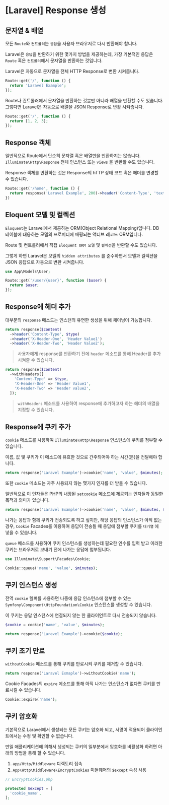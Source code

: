 # [Laravel] Response 생성



## 문자열 & 배열

모든 `Route`와 `컨트롤러`는 `응답`을 사용자 브라우저로 다시 반환해야 합니다.

Laravel은 `응답`을 반환하기 위한 몇가지 방법을 제공하는데, 가장 기본적인 응답은 `Route` 혹은 `컨트롤러`에서 문자열을 반환하는 것입니다.

Laravel은 자동으로 문자열을 전체 HTTP Response로 변환 시켜줍니다.

``` php
Route::get('/', function () {
  return 'Laravel Example';
});
```



Route나 컨트롤러에서 문자열을 반환하는 것뿐만 아니라 배열을 반환할 수도 있습니다. 그렇다면 Laravel은 자동으로 배열을 JSON Response로 변활 시켜줍니다.

``` php
Route::get('/', function () {
  return [1, 2, 3];
});
```



## Response 객체

일반적으로 Route에서 단순히 문자열 혹은 배열만을 반환하지는 않습니다. `Illuminate\Http\Response` 전체 인스턴스 또는 `views` 을 반환할 수도 있습니다.

Response 객체를 반환하는 것은 Response의 hTTP 상태 코드 혹은 헤더를 변경할 수 있습니다.

``` php
Route::get('/home', function () {
  return response('Laravel Example', 200)->header('Content-Type', 'text/plain');
})
```



## Eloquent 모델 및 컬렉션

`Eloquent`는 Laravel에서 제공하는 ORM(Object Relational Mapping)입니다. DB 테이블에 대응하는 모델의 프로퍼티에 매핑되는 액티브 레코드 ORM입니다.

Route 및 컨트롤러에서 직접 `Eloquent ORM 모델` 및 `컬렉션`을 반환할 수도 있습니다.

그렇게 하면 Laravel은 모델의 `hidden attributes` 를 준수하면서 모델과 컬렉션을 JSON 응답으로 자동으로 변환 시켜줍니다.

``` php
use App\Models\User;

Route::get('/user/{user}', function ($user) {
  return $user;
});
```



## Response에 헤더 추가

대부분의 `response` 메소드는 인스턴의 유연한 생성을 위해 체이닝이 가능합니다.

``` php
return response($content)
  ->header('Content-Type', $type)
  ->header('X-Header-One', 'Header Value1')
  ->header('X-Header-Two', 'Header Value2');
```

> 사용자에게 response를 반환하기 전에 `header` 메소드를 통해 Header를 추가시켜줄 수 있습니다.



``` php
return response($content)
  ->withHeaders([
    'Content-Type' => $type,
    'X-Header-One' => 'Header Value1',
    'X-Header-Two' => 'Header value2',
  ]);
```

> `withHeaders` 메소드를 사용하여 response에 추가하고자 하는 헤더의 배열을 지정할 수 있습니다.



## Response에 쿠키 추가

`cookie` 메소드를 사용하여 `Illuminate\Http\Response` 인스턴스에 쿠키를 첨부할 수 있습니다.

이름, 값 및 쿠키가 이 메소드에 유효한 것으로 간주되어야 하는 시간(분)을 전달해야 합니다.

``` php
return response('Laravel Example')->cookie('name', 'value', $minutes);
```



또한 `cookie` 메소드는 자주 사용되지 않는 몇가지 인자를 더 받을 수 있습니다.

일반적으로 이 인자들은 PHP의 내장된 `setcookie` 메소드에 제공되는 인자들과 동일한 목적과 의미가 있습니다.

```php
return response('Laravel Example')->cookie('name', 'value', $minutes, $path, $domain, $secure, $httpOnly);
```



나가는 응답과 함께 쿠키가 전송되도록 하고 싶지만, 해당 응답의 인스턴스가 아직 없는 경우, `Cookie` Facades를 이용하여 응답이 전송될 때 응답에 첨부할 쿠키를 `대기열` 에 넣을 수 있습니다.

`queue` 메소드를 사용하여 쿠키 인스턴스를 생성하는데 필요한 인수를 입력 받고 이러한 쿠키는 브라우저로 보내기 전에 나가는 응답에 첨부됩니다.

``` php
use Illuminate\Support\Facades\Cookie;

Cookie::queue('name', 'value', $minutes);
```



## 쿠키 인스턴스 생성

전역 `cookie` 헬퍼를 사용하면 나중에 응답 인스턴스에 첨부할 수 있는 `Symfony\Component\HttpFoundation\Cookie` 인스턴스를 생성할 수 있습니다.

이 쿠키는 응답 인스턴스에 연결되지 않는 한 클라이언트로 다시 전송되지 않습니다.

``` php
$cookie = cookie('name', 'value', $minutes);

return response('Laravel Example')->cookie($cookie);
```



## 쿠키 조기 만료

`withoutCookie` 메소드를 통해 쿠키를 만료시켜 쿠키를 제거할 수 있습니다.

``` php
return response('Laravel Exmaple')->withoutCookie('name');
```



Cookie Facades의 `expire` 메소드를 통해 아직 나가는 인스턴스가 없다면 쿠키를 만료시킬 수 있습니다.

``` php
Cookie::expire('name');
```



## 쿠키 암호화

기본적으로 Laravel에서 생성되는 모든 쿠키는 암호화 되고, 서명이 적용되어 클라이언트에서는 수정 및 확인할 수 없습니다.

만일 애플리케이션에 의해서 생성되는 쿠키의 일부분에서 암호화를 비활성화 하려면 아래의 방법을 통해 할 수 있습니다.

1. `app/Http/Middleware` 디렉토리 접속
2. `App\Http\Middleware\EncryptCookies` 미들웨어의 `$except` 속성 사용

``` php
// EncryptCookies.php

protected $except = [
  'cookie_name',
];
```